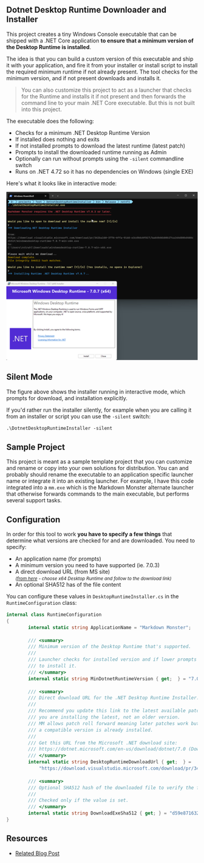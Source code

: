 Dotnet Desktop Runtime Downloader and Installer
-----------------------------------------------

This project creates a tiny Windows Console executable that can be shipped with a .NET Core application **to ensure that a minimum version of the Desktop Runtime is installed**. 

The idea is that you can build a custom version of this executable and ship it with your application, and fire it from your installer or install script to install the required minimum runtime if not already present. The tool checks for the minimum version, and if not present downloads and installs it.

> You can also customize this project to act as a launcher that checks for the Runtime and installs it if not present and then forwards the command line to your main .NET Core executable. But this is not built into this project.

The executable does the following:

* Checks for a minimum .NET Desktop Runtime Version
* If installed does nothing and exits
* If not installed prompts to download the latest runtime (latest patch)
* Prompts to install the downloaded runtime running as Admin
* Optionally can run without prompts using the `-silent` commandline switch
* Runs on .NET 4.72 so it has no dependencies on Windows (single EXE)

Here's what it looks like in interactive mode:

![Dotnet Desktop Runtime Installer](ScreenShot.png)

## Silent Mode
The figure above shows the installer running in interactive mode, which prompts for download, and installation explicitly. 

If you'd rather run the installer silently, for example when you are calling it from an installer or script you can use the `-silent` switch:

```ps
.\DotnetDesktopRuntimeInstaller -silent
```

## Sample Project
This project is meant as a sample template project that you can customize and rename or copy into your own solutions for distribution. You can and probably should rename the executable to an application specific launcher name or integrate it into an existing launcher. For example, I have this code integrated into a `mm.exe` which is the Markdown Monster alternate launcher that otherwise forwards commands to the main executable, but performs several support tasks.

## Configuration
In order for this tool to work **you have to specify a few things** that determine what versions are checked for and are downloaded. You need to specify:


* An application name (for prompts)
* A minimum version you need to have supported (ie. 7.0.3)
* A direct download URL (from MS site)  
<small><i>([from here](https://dotnet.microsoft.com/en-us/download/dotnet/7.0) - choose x64 Desktop Runtime and follow to the download link)</i></small>
* An optional SHA512 has of the file content

You can configure these values in `DesktopRuntimeInstaller.cs` in the `RuntimeConfiguration` class:

```csharp
internal class RuntimeConfiguration
{
        internal static string ApplicationName = "Markdown Monster";

        /// <summary>
        /// Minimum version of the Desktop Runtime that's supported.
        ///
        /// Launcher checks for installed version and if lower prompts
        /// to install it.
        /// </summary>
        internal static string MinDotnetRuntimeVersion { get;  } = "7.0.3";

        /// <summary>
        /// Direct download URL for the .NET Desktop Runtime Installer.
        /// 
        /// Recommend you update this link to the latest available patch version so if you need to install
        /// you are installing the latest, not an older version.
        /// MM allows patch roll forward meaning later patches work but you don't install if a
        /// a compatible version is already installed.
        /// 
        /// Get this URL from the Microsoft .NET download site:
        /// https://dotnet.microsoft.com/en-us/download/dotnet/7.0 (Download x64 Desktop Runtime)
        /// </summary>
        internal static string DesktopRuntimeDownloadUrl { get;  } =
            "https://download.visualstudio.microsoft.com/download/pr/342ba160-3776-4ffa-91dd-e3cd9dc0f817/ba649d6b80b27ca164d80bd488cdb51f/windowsdesktop-runtime-7.0.7-win-x64.exe";

        /// <summary>
        /// Optional SHA512 hash of the downloaded file to verify the file integrity.
        ///
        /// Checked only if the value is set.
        /// </summary>
        internal static string DownloadExeSha512 { get; } = "d59e8716324bd8973a95a9fd42a58ad0b176f4b37e8b8ba732be0e13d6f7ffdea79a52aa98363ec86860d551e124bdfaf71ac979b8f41f398e668fd12aa8483e";
}
```

## Resources


* [Related Blog Post](https://weblog.west-wind.com/posts/2023/Jun/21/Creating-a-Runtime-Checker-and-Installer-for-a-NET-Core-WPF-Application)
